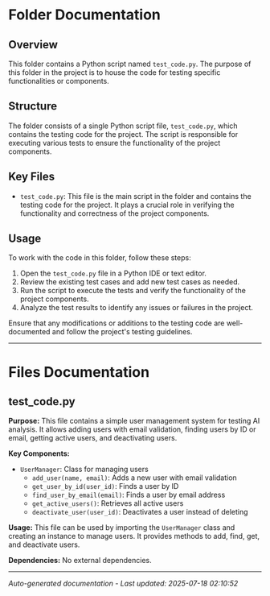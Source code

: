 # Folder Documentation

## Overview
This folder contains a Python script named `test_code.py`. The purpose of this folder in the project is to house the code for testing specific functionalities or components.

## Structure
The folder consists of a single Python script file, `test_code.py`, which contains the testing code for the project. The script is responsible for executing various tests to ensure the functionality of the project components.

## Key Files
- `test_code.py`: This file is the main script in the folder and contains the testing code for the project. It plays a crucial role in verifying the functionality and correctness of the project components.

## Usage
To work with the code in this folder, follow these steps:
1. Open the `test_code.py` file in a Python IDE or text editor.
2. Review the existing test cases and add new test cases as needed.
3. Run the script to execute the tests and verify the functionality of the project components.
4. Analyze the test results to identify any issues or failures in the project.

Ensure that any modifications or additions to the testing code are well-documented and follow the project's testing guidelines.

---

# Files Documentation

## test_code.py

**Purpose:** This file contains a simple user management system for testing AI analysis. It allows adding users with email validation, finding users by ID or email, getting active users, and deactivating users.

**Key Components:**
- `UserManager`: Class for managing users
  - `add_user(name, email)`: Adds a new user with email validation
  - `get_user_by_id(user_id)`: Finds a user by ID
  - `find_user_by_email(email)`: Finds a user by email address
  - `get_active_users()`: Retrieves all active users
  - `deactivate_user(user_id)`: Deactivates a user instead of deleting

**Usage:** This file can be used by importing the `UserManager` class and creating an instance to manage users. It provides methods to add, find, get, and deactivate users.

**Dependencies:** No external dependencies.

---
*Auto-generated documentation - Last updated: 2025-07-18 02:10:52*
